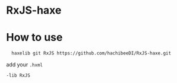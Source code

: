 # RxJS-haxe

# How to use

```bash
  haxelib git RxJS https://github.com/hachibeeDI/RxJS-haxe.git
```

add your `.hxml`

```
-lib RxJS
```
